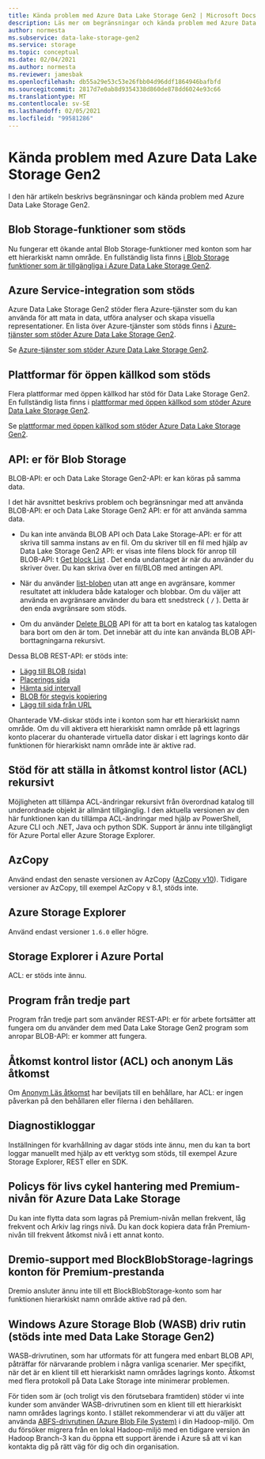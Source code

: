 ```yaml
---
title: Kända problem med Azure Data Lake Storage Gen2 | Microsoft Docs
description: Läs mer om begränsningar och kända problem med Azure Data Lake Storage Gen2.
author: normesta
ms.subservice: data-lake-storage-gen2
ms.service: storage
ms.topic: conceptual
ms.date: 02/04/2021
ms.author: normesta
ms.reviewer: jamesbak
ms.openlocfilehash: db55a29e53c53e26fbb04d96ddf1864946bafbfd
ms.sourcegitcommit: 2817d7e0ab8d9354338d860de878dd6024e93c66
ms.translationtype: MT
ms.contentlocale: sv-SE
ms.lasthandoff: 02/05/2021
ms.locfileid: "99581286"
---
```

# <a name="known-issues-with-azure-data-lake-storage-gen2"></a>Kända problem med Azure Data Lake Storage Gen2

I den här artikeln beskrivs begränsningar och kända problem med Azure Data Lake Storage Gen2.

## <a name="supported-blob-storage-features"></a>Blob Storage-funktioner som stöds

Nu fungerar ett ökande antal Blob Storage-funktioner med konton som har ett hierarkiskt namn område. En fullständig lista finns [i Blob Storage funktioner som är tillgängliga i Azure Data Lake Storage Gen2](data-lake-storage-supported-blob-storage-features.md).

## <a name="supported-azure-service-integrations"></a>Azure Service-integration som stöds

Azure Data Lake Storage Gen2 stöder flera Azure-tjänster som du kan använda för att mata in data, utföra analyser och skapa visuella representationer. En lista över Azure-tjänster som stöds finns i [Azure-tjänster som stöder Azure Data Lake Storage Gen2](data-lake-storage-supported-azure-services.md).

Se [Azure-tjänster som stöder Azure Data Lake Storage Gen2](data-lake-storage-supported-azure-services.md).

## <a name="supported-open-source-platforms"></a>Plattformar för öppen källkod som stöds

Flera plattformar med öppen källkod har stöd för Data Lake Storage Gen2. En fullständig lista finns i [plattformar med öppen källkod som stöder Azure Data Lake Storage Gen2](data-lake-storage-supported-open-source-platforms.md).

Se [plattformar med öppen källkod som stöder Azure Data Lake Storage Gen2](data-lake-storage-supported-open-source-platforms.md).

## <a name="blob-storage-apis"></a>API: er för Blob Storage

BLOB-API: er och Data Lake Storage Gen2-API: er kan köras på samma data.

I det här avsnittet beskrivs problem och begränsningar med att använda BLOB-API: er och Data Lake Storage Gen2 API: er för att använda samma data.

* Du kan inte använda BLOB API och Data Lake Storage-API: er för att skriva till samma instans av en fil. Om du skriver till en fil med hjälp av Data Lake Storage Gen2 API: er visas inte filens block för anrop till BLOB-API: t [Get block List](/rest/api/storageservices/get-block-list) . Det enda undantaget är när du använder du skriver över. Du kan skriva över en fil/BLOB med antingen API.

* När du använder [list-bloben](/rest/api/storageservices/list-blobs) utan att ange en avgränsare, kommer resultatet att inkludera både kataloger och blobbar. Om du väljer att använda en avgränsare använder du bara ett snedstreck ( `/` ). Detta är den enda avgränsare som stöds.

* Om du använder [Delete BLOB](/rest/api/storageservices/delete-blob) API för att ta bort en katalog tas katalogen bara bort om den är tom. Det innebär att du inte kan använda BLOB API-borttagningarna rekursivt.

Dessa BLOB REST-API: er stöds inte:

* [Lägg till BLOB (sida)](/rest/api/storageservices/put-blob)
* [Placerings sida](/rest/api/storageservices/put-page)
* [Hämta sid intervall](/rest/api/storageservices/get-page-ranges)
* [BLOB för stegvis kopiering](/rest/api/storageservices/incremental-copy-blob)
* [Lägg till sida från URL](/rest/api/storageservices/put-page-from-url)

Ohanterade VM-diskar stöds inte i konton som har ett hierarkiskt namn område. Om du vill aktivera ett hierarkiskt namn område på ett lagrings konto placerar du ohanterade virtuella dator diskar i ett lagrings konto där funktionen för hierarkiskt namn område inte är aktive rad.

<a id="api-scope-data-lake-client-library"></a>

## <a name="support-for-setting-access-control-lists-acls-recursively"></a>Stöd för att ställa in åtkomst kontrol listor (ACL) rekursivt

Möjligheten att tillämpa ACL-ändringar rekursivt från överordnad katalog till underordnade objekt är allmänt tillgänglig. I den aktuella versionen av den här funktionen kan du tillämpa ACL-ändringar med hjälp av PowerShell, Azure CLI och .NET, Java och python SDK. Support är ännu inte tillgängligt för Azure Portal eller Azure Storage Explorer.

<a id="known-issues-tools"></a>

## <a name="azcopy"></a>AzCopy

Använd endast den senaste versionen av AzCopy ([AzCopy v10](../common/storage-use-azcopy-v10.md?toc=%2fazure%2fstorage%2ftables%2ftoc.json)). Tidigare versioner av AzCopy, till exempel AzCopy v 8.1, stöds inte.

<a id="storage-explorer"></a>

## <a name="azure-storage-explorer"></a>Azure Storage Explorer

Använd endast versioner `1.6.0` eller högre.

<a id="explorer-in-portal"></a>

## <a name="storage-explorer-in-the-azure-portal"></a>Storage Explorer i Azure Portal

ACL: er stöds inte ännu.

<a id="third-party-apps"></a>

## <a name="third-party-applications"></a>Program från tredje part

Program från tredje part som använder REST-API: er för arbete fortsätter att fungera om du använder dem med Data Lake Storage Gen2 program som anropar BLOB-API: er kommer att fungera.

## <a name="access-control-lists-acl-and-anonymous-read-access"></a>Åtkomst kontrol listor (ACL) och anonym Läs åtkomst

Om [Anonym Läs åtkomst](./anonymous-read-access-configure.md) har beviljats till en behållare, har ACL: er ingen påverkan på den behållaren eller filerna i den behållaren.

## <a name="diagnostic-logs"></a>Diagnostikloggar

Inställningen för kvarhållning av dagar stöds inte ännu, men du kan ta bort loggar manuellt med hjälp av ett verktyg som stöds, till exempel Azure Storage Explorer, REST eller en SDK.

## <a name="lifecycle-management-policies-with-premium-tier-for-azure-data-lake-storage"></a>Policys för livs cykel hantering med Premium-nivån för Azure Data Lake Storage

Du kan inte flytta data som lagras på Premium-nivån mellan frekvent, låg frekvent och Arkiv lag rings nivå. Du kan dock kopiera data från Premium-nivån till frekvent åtkomst nivå i ett annat konto.

## <a name="dremio-support-with-premium-performance-blockblobstorage-storage-accounts"></a>Dremio-support med BlockBlobStorage-lagrings konton för Premium-prestanda

Dremio ansluter ännu inte till ett BlockBlobStorage-konto som har funktionen hierarkiskt namn område aktive rad på den. 

## <a name="windows-azure-storage-blob-wasb-driver-unsupported-with-data-lake-storage-gen2"></a>Windows Azure Storage Blob (WASB) driv rutin (stöds inte med Data Lake Storage Gen2)

WASB-drivrutinen, som har utformats för att fungera med enbart BLOB API, påträffar för närvarande problem i några vanliga scenarier. Mer specifikt, när det är en klient till ett hierarkiskt namn områdes lagrings konto. Åtkomst med flera protokoll på Data Lake Storage inte minimerar problemen. 

För tiden som är (och troligt vis den förutsebara framtiden) stöder vi inte kunder som använder WASB-drivrutinen som en klient till ett hierarkiskt namn områdes lagrings konto. I stället rekommenderar vi att du väljer att använda [ABFS-drivrutinen (Azure Blob File System)](data-lake-storage-abfs-driver.md) i din Hadoop-miljö. Om du försöker migrera från en lokal Hadoop-miljö med en tidigare version än Hadoop Branch-3 kan du öppna ett support ärende i Azure så att vi kan kontakta dig på rätt väg för dig och din organisation.